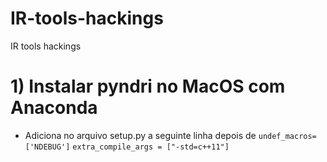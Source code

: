 # IR-tools-hackings
IR tools hackings



# 1) Instalar pyndri no MacOS com Anaconda

- Adiciona no arquivo setup.py a seguinte linha depois de `undef_macros=['NDEBUG']`
`extra_compile_args = ["-std=c++11"]`


